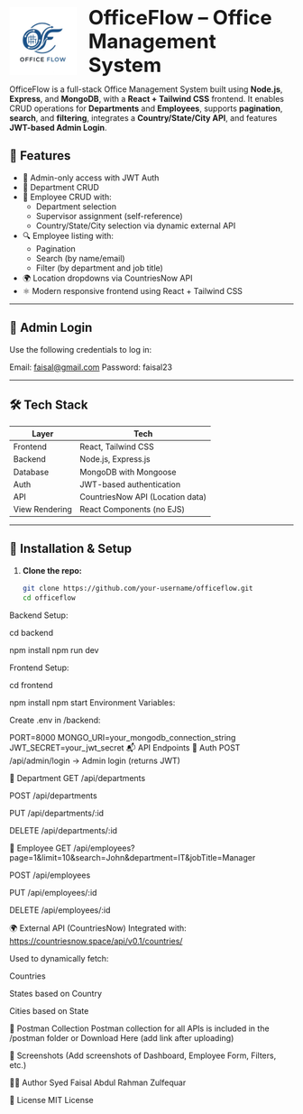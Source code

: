 <p align="left" style="display: flex; align-items: center; gap: 20px;">
  <img src="frontend/src/assets/logo.png" alt="OfficeFlow Logo" width="120" />
  <span style="font-size: 2.2rem; font-weight: bold;">OfficeFlow – Office Management System</span>
</p>


OfficeFlow is a full-stack Office Management System built using **Node.js**, **Express**, and **MongoDB**, with a **React + Tailwind CSS** frontend. It enables CRUD operations for **Departments** and **Employees**, supports **pagination**, **search**, and **filtering**, integrates a **Country/State/City API**, and features **JWT-based Admin Login**.

## 🌟 Features

- 🔐 Admin-only access with JWT Auth
- 🏢 Department CRUD
- 👤 Employee CRUD with:
  - Department selection
  - Supervisor assignment (self-reference)
  - Country/State/City selection via dynamic external API
- 🔍 Employee listing with:
  - Pagination
  - Search (by name/email)
  - Filter (by department and job title)
- 🌍 Location dropdowns via CountriesNow API
- ⚛️ Modern responsive frontend using React + Tailwind CSS

---

## 🔑 Admin Login

Use the following credentials to log in:

Email: faisal@gmail.com
Password: faisal23


---

## 🛠️ Tech Stack

| Layer         | Tech                             |
|--------------|----------------------------------|
| Frontend      | React, Tailwind CSS              |
| Backend       | Node.js, Express.js              |
| Database      | MongoDB with Mongoose            |
| Auth          | JWT-based authentication         |
| API           | CountriesNow API (Location data) |
| View Rendering| React Components (no EJS)        |

---

## 🚀 Installation & Setup

1. **Clone the repo:**
   ```bash
   git clone https://github.com/your-username/officeflow.git
   cd officeflow
Backend Setup:

cd backend

npm install
npm run dev


Frontend Setup:

cd frontend

npm install
npm start
Environment Variables:

Create .env in /backend:

PORT=8000
MONGO_URI=your_mongodb_connection_string
JWT_SECRET=your_jwt_secret
📬 API Endpoints
🔐 Auth
POST /api/admin/login → Admin login (returns JWT)

🏢 Department
GET /api/departments

POST /api/departments

PUT /api/departments/:id

DELETE /api/departments/:id

👤 Employee
GET /api/employees?page=1&limit=10&search=John&department=IT&jobTitle=Manager

POST /api/employees

PUT /api/employees/:id

DELETE /api/employees/:id

🌍 External API (CountriesNow)
Integrated with: https://countriesnow.space/api/v0.1/countries/

Used to dynamically fetch:

Countries

States based on Country

Cities based on State

📮 Postman Collection
Postman collection for all APIs is included in the /postman folder or Download Here (add link after uploading)

📸 Screenshots
(Add screenshots of Dashboard, Employee Form, Filters, etc.)


🧑‍💻 Author
Syed Faisal Abdul Rahman Zulfequar


📜 License
MIT License
